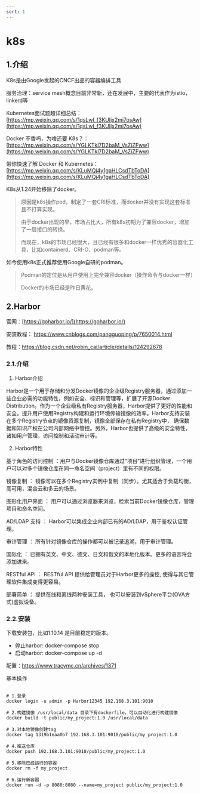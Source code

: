```yaml
---
sort: 1
---
```

# k8s

## 1.介绍
K8s是由Google发起的CNCF出品的容器编排工具

服务治理：service
mesh概念目前非常新，还在发展中，主要的代表作为istio，linkerd等

Kubernetes面试题超详细总结：[https://mp.weixin.qq.com/s/1qsLwI_f3KUljx2mi7osAw](https://mp.weixin.qq.com/s/1qsLwI_f3KUljx2mi7osAw)

Docker 不香吗，为啥还要
K8s？：[https://mp.weixin.qq.com/s/YGLKTkl7D2baM_VsZiZFww](https://mp.weixin.qq.com/s/YGLKTkl7D2baM_VsZiZFww)

带你快速了解 Docker 和
Kubernetes：[https://mp.weixin.qq.com/s/KLuMQj4y1gaHLCsdTbToDA](https://mp.weixin.qq.com/s/KLuMQj4y1gaHLCsdTbToDA)

K8s从1.24开始移除了docker。

> 原因是k8s操作pod，制定了一套CRI标准，而docker并没有实现这套标准且不打算实现。
>
> 由于docker出现的早，市场占比大，所有k8s初期为了兼容docker，增加了一层接口的转换。
>
> 而现在，k8s的市场已经很大，且已经有很多和docker一样优秀的容器化工具，比如containerd、CRI-O、podman等。

如今使用k8s正式推荐使用Google自研的podman。

> Podman的定位是从用户使用上完全兼容docker（操作命令与docker一样）
>
> Docker的市场已经是昨日黄花。


## 2.Harbor

官网：[https://goharbor.io/](https://goharbor.io/)



安装教程： https://www.cnblogs.com/pangguoping/p/7650014.html

教程：https://blog.csdn.net/robin_cai/article/details/124292678

### 2.1.介绍

1. Harbor介绍

Harbor是一个用于存储和分发Docker镜像的企业级Registry服务器，通过添加一些企业必需的功能特性，例如安全、标识和管理等，扩展了开源Docker Distribution。作为一个企业级私有Registry服务器，Harbor提供了更好的性能和安全。提升用户使用Registry构建和运行环境传输镜像的效率。Harbor支持安装在多个Registry节点的镜像资源复制，镜像全部保存在私有Registry中， 确保数据和知识产权在公司内部网络中管控。另外，Harbor也提供了高级的安全特性，诸如用户管理，访问控制和活动审计等。

2. Harbor特性

基于角色的访问控制 ：用户与Docker镜像仓库通过“项目”进行组织管理，一个用户可以对多个镜像仓库在同一命名空间（project）里有不同的权限。

镜像复制 ： 镜像可以在多个Registry实例中复制（同步）。尤其适合于负载均衡，高可用，混合云和多云的场景。

图形化用户界面 ： 用户可以通过浏览器来浏览，检索当前Docker镜像仓库，管理项目和命名空间。

AD/LDAP 支持 ： Harbor可以集成企业内部已有的AD/LDAP，用于鉴权认证管理。

审计管理 ： 所有针对镜像仓库的操作都可以被记录追溯，用于审计管理。

国际化 ： 已拥有英文、中文、德文、日文和俄文的本地化版本。更多的语言将会添加进来。

RESTful API ： RESTful API 提供给管理员对于Harbor更多的操控, 使得与其它管理软件集成变得更容易。

部署简单 ： 提供在线和离线两种安装工具， 也可以安装到vSphere平台(OVA方式)虚拟设备。

### 2.2.安装

下载安装包，比如1.10.14 是目前稳定的版本。

- 停止harbor: docker-compose stop
- 启动harbor: docker-compose up -d

配置：https://www.tracymc.cn/archives/1371


基本操作

```shell

# 1.登录
docker login -u admin -p Harbor12345 192.168.3.101:9010

# 2.构建镜像 /usr/local/data 目录下有dockerfile，可以自动化进行构建镜像
docker build -t public/my_project:1.0 /usr/local/data

# 3.对本地镜像创建tag
docker tag 1319b1eaa0b7 192.168.3.101:9010/public/my_project:1.0

# 4.推送仓库
docker push 192.168.3.101:9010/public/my_project:1.0

# 5.移除已经运行的容器
docker rm -f my_project

# 6.运行新容器
docker run -d -p 8080:8080 --name=my_project public/my_project:1.0
```

